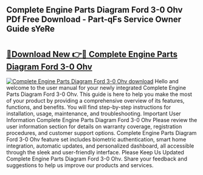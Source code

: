 ## Complete Engine Parts Diagram Ford 3-0 Ohv PDf Free Download - Part-qFs Service Owner Guide sYeRe

# <h2><a href="http://dfkf3s2.blite.top/?on=Complete+Engine+Parts+Diagram+Ford+3-0+Ohv">🔗Download New 👉🔴 Complete Engine Parts Diagram Ford 3-0 Ohv</a></h2>

[![Complete Engine Parts Diagram Ford 3-0 Ohv download](https://i.imgur.com/lujVjoI.png)](http://dfkf3s2.blite.top/?on=Complete+Engine+Parts+Diagram+Ford+3-0+Ohv)
Hello and welcome to the user manual for your newly integrated Complete Engine Parts Diagram Ford 3-0 Ohv. This guide is here to help you make the most of your product by providing a comprehensive overview of its features, functions, and benefits. You will find step-by-step instructions for installation, usage, maintenance, and troubleshooting. Important User Information Complete Engine Parts Diagram Ford 3-0 Ohv Please review the user information section for details on warranty coverage, registration procedures, and customer support options. Complete Engine Parts Diagram Ford 3-0 Ohv feature set includes biometric authentication, smart home integration, automatic updates, and personalized dashboard, all accessible through the sleek and user-friendly interface. Please Keep Us Updated Complete Engine Parts Diagram Ford 3-0 Ohv. Share your feedback and suggestions to help us improve our products and services.
